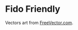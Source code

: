 # Fido Friendly

Vectors art from <a href="https://www.freevector.com/cute-dogs-and-cats-29802#">FreeVector.com</a>.